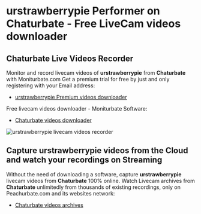 # urstrawberrypie Performer on Chaturbate - Free LiveCam videos downloader

## Chaturbate Live Videos Recorder

Monitor and record livecam videos of **urstrawberrypie** from **Chaturbate** with Moniturbate.com
Get a premium trial for free by just and only registering with your Email address:
* [urstrawberrypie Premium videos downloader](https://moniturbate.com/request-demo-licence-key.html)

Free livecam videos downloader - Moniturbate Software:
* [Chaturbate videos downloader](https://moniturbate.com/moniturbate-download-software.html)

![urstrawberrypie livecam videos recorder](https://peachurnet.com/templates/moniturbate-software.png)


## Capture urstrawberrypie videos from the Cloud and watch your recordings on Streaming

Without the need of downloading a software, capture **urstrawberrypie** livecam videos from **Chaturbate** 100% online.
Watch Livecam archives from **Chaturbate** unlimitedly from thousands of existing recordings, only on Peachurbate.com and its websites network:
* [Chaturbate videos archives](https://peachurnet.com/)